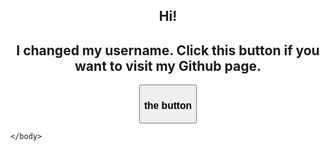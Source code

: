 <html>
	<body>
		<div style ="text-align: center" id="asd">
			<h2>Hi!</h2>
			<h2>I changed my username. Click this button if you want to visit my Github page.</h2>
        	<form action="https://github.com/sayyusuf">
        		<button onclick> <h3>the button</h3></button>
        	</form>
		</div>

        
    </body>
</html>
